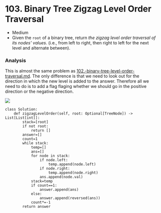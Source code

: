 # 103. Binary Tree Zigzag Level Order Traversal

* Medium
* Given the `root` of a binary tree, return _the zigzag level order traversal of its nodes' values_. (i.e., from left to right, then right to left for the next level and alternate between).

### Analysis&#x20;

This is almost the same problem as [102.-binary-tree-level-order-traversal.md](102.-binary-tree-level-order-traversal.md "mention"). The only difference is that we need to look out for the direction in which the new level is added to the answer. Therefore all we need to do is to add a flag flaging whether we should go in the positive direction or the negative direction.&#x20;

![](<../../../../.gitbook/assets/image (109).png>)

```
class Solution:
    def zigzagLevelOrder(self, root: Optional[TreeNode]) -> List[List[int]]:
        stack=[root]
        if not root:
            return []
        answer=[]
        count=1
        while stack:
            temp=[]
            ans=[]
            for node in stack:
                if node.left:
                    temp.append(node.left)
                if node.right:
                    temp.append(node.right)
                ans.append(node.val)
            stack=temp
            if count==1:
                answer.append(ans)
            else:
                answer.append(reversed(ans))
            count*=-1
        return answer
```
